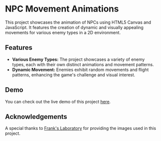 # NPC Movement Animations

This project showcases the animation of NPCs using HTML5 Canvas and JavaScript. It features the creation of dynamic and visually appealing movements for various enemy types in a 2D environment.

## Features

-   **Various Enemy Types:** The project showcases a variety of enemy types, each with their own distinct animations and movement patterns.
-   **Dynamic Movement:** Enemies exhibit random movements and flight patterns, enhancing the game's challenge and visual interest.

## Demo

You can check out the live demo of this project [here](https://cengizcinar01.github.io/npc-movement-animations/).

## Acknowledgements

A special thanks to [Frank's Laboratory](https://www.youtube.com/Frankslaboratory) for providing the images used in this project.
